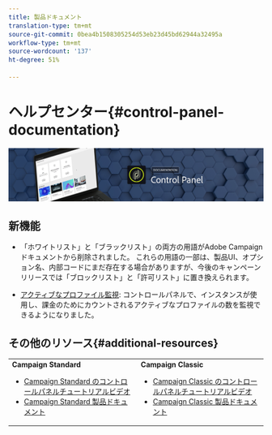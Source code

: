```yaml
---
title: 製品ドキュメント
translation-type: tm+mt
source-git-commit: 0bea4b1508305254d53eb23d45bd62944a32495a
workflow-type: tm+mt
source-wordcount: '137'
ht-degree: 51%

---
```



# ヘルプセンター{#control-panel-documentation}

![](assets/do-not-localize/banner.png)

## 新機能

* 「ホワイトリスト」と「ブラックリスト」の両方の用語がAdobe Campaignドキュメントから削除されました。 これらの用語の一部は、製品UI、オプション名、内部コードにまだ存在する場合がありますが、今後のキャンペーンリリースでは「ブロックリスト」と「許可リスト」に置き換えられます。

* [アクティブなプロファイル監視](performance-monitoring/using/active-profiles-monitoring.md): コントロールパネルで、インスタンスが使用し、課金のためにカウントされるアクティブなプロファイルの数を監視できるようになりました。

## その他のリソース{#additional-resources}

<table>
    <tr>
        <td><b>Campaign Standard</b><br/>
        <ul>
            <li><a href="https://docs.adobe.com/content/help/en/campaign-learn/campaign-standard-tutorials/administrating/control-panel/control-panel-overview.html">Campaign Standard のコントロールパネルチュートリアルビデオ</a></li>
            <li><a href="https://docs.adobe.com/content/help/ja-JP/campaign-standard/using/campaign-standard-home.html">Campaign Standard 製品ドキュメント</a></li>
        </ul>
        </td>
        <td><b>Campaign Classic</b><br/>
        <ul>
            <li><a href="https://docs.adobe.com/content/help/en/campaign-learn/campaign-classic-tutorials/administrating/control-panel-acc/control-panel-overview.html">Campaign Classic のコントロールパネルチュートリアルビデオ</a></li>
            <li><a href="https://docs.adobe.com/content/help/ja-JP/campaign-classic/using/campaign-classic-home.html">Campaign Classic 製品ドキュメント</a></li>
        </ul>
        </td>
    </tr>
</table>
